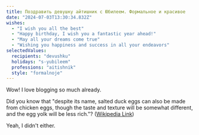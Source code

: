 ```yaml
---
title: Поздравить девушку айтишник с Юбилеем. Формальное и красивое
date: "2024-07-03T13:30:34.832Z"
wishes:
  - "I wish you all the best"
  - "Happy birthday, I wish you a fantastic year ahead!"
  - "May all your dreams come true"
  - "Wishing you happiness and success in all your endeavors"
selectedValues:
  recipients: "devushku"
  holidays: "s-yubileem"
  professions: "aitishnik"
  style: "formalnoje"
---
```


Wow! I love blogging so much already.

Did you know that "despite its name, salted duck eggs can also be made from
chicken eggs, though the taste and texture will be somewhat different, and the
egg yolk will be less rich."?
([Wikipedia Link](https://en.wikipedia.org/wiki/Salted_duck_egg))

Yeah, I didn't either.
